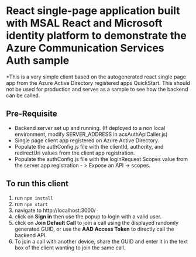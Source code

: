 # React single-page application built with MSAL React and Microsoft identity platform to demonstrate the Azure Communication Services Auth sample

\*This is a very simple client based on the autogenerated react single page app from the Azure Active Directory registered apps QuickStart. This should not be used for production and serves as a sample to see how the backend can be called.

## Pre-Requisite
 - Backend server set up and running. (If deployed to a non local environment, modify SERVER_ADDRESS in acsAuthApiCaller.js)
 - Single page client app registered on Azure Active Directory. 
 - Populate the authConfig.js file with the clientId, authority, and redirectUri values from the client app registration.
 - Populate the authConfig.js file with the loginRequest Scopes value from the server app registration - > Expose an API -> scopes.

## To run this client
1. run `npm install`
2. run `npm start`
3. navigate to http://localhost:3000/
4. click on **Sign in** then use the popup to login with a valid user. 
5. click on **Join Default Call** to join a call using the displayed randomly generated GUID, or use the **AAD Access Token** to directly call the backend API.
6. To join a call with another device, share the GUID and enter it in the text box of the client wanting to join the same call.